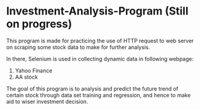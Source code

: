 # Investment-Analysis-Program (Still on progress)

This program is made for practicing the use of HTTP request to web server on scraping some stock data to make for further analysis. 

In there, Selenium is used in collecting dynamic data in following webpage: 
  1. Yahoo Finance
  2. AA stock
  
 
The goal of this program is to analysis and predict the future trend of certain stock through data set training and regression, and hence to make aid to wiser investment decision.  
